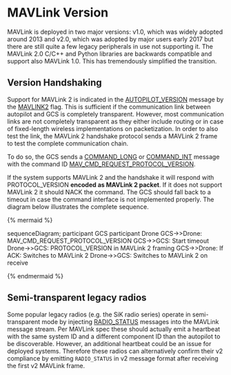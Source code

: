 # MAVLink Version

MAVLink is deployed in two major versions: v1.0, which was widely adopted around 2013 and v2.0, which was adopted by major users early 2017 but there are still quite a few legacy peripherals in use not supporting it. The MAVLink 2.0 C/C++ and Python libraries are backwards compatible and support also MAVLink 1.0. This has tremendously simplified the transition.

## Version Handshaking

Support for MAVLink 2 is indicated in the [AUTOPILOT\_VERSION](http://mavlink.org/messages/common#AUTOPILOT_VERSION) message by the [MAVLINK2](http://mavlink.org/messages/common#MAV_PROTOCOL_CAPABILITY_MAVLINK2) flag. This is sufficient if the communication link between autopilot and GCS is completely transparent. However, most communication links are not completely transparent as they either include routing or in case of fixed-length wireless implementations on packetization. In order to also test the link, the MAVLink 2 handshake protocol sends a MAVLink 2 frame to test the complete communication chain.

To do so, the GCS sends a [COMMAND\_LONG](http://mavlink.org/messages/common#COMMAND_LONG)  or [COMMAND\_INT](http://mavlink.org/messages/common#COMMAND_INT)  message with the command ID [MAV\_CMD\_REQUEST\_PROTOCOL\_VERSION](http://mavlink.org/messages/common#MAV_CMD_REQUEST_PROTOCOL_VERSION).

If the system supports MAVLink 2 and the handshake it will respond with PROTOCOL_VERSION **encoded as MAVLink 2 packet**. If it does not support MAVLink 2 it should NACK the command. The GCS should fall back to a timeout in case the command interface is not implemented properly. The diagram below illustrates the complete sequence.


{% mermaid %}

sequenceDiagram;
    participant GCS
    participant Drone
    GCS->>Drone: MAV_CMD_REQUEST_PROTOCOL_VERSION
    GCS->>GCS: Start timeout
    Drone->>GCS: PROTOCOL_VERSION in MAVLink 2 framing
    GCS->>Drone: If ACK: Switches to MAVLink 2
    Drone->>GCS: Switches to MAVLink 2 on receive

{% endmermaid %}

## Semi-transparent legacy radios

Some popular legacy radios (e.g. the SiK radio series) operate in semi-transparent mode by injecting [RADIO_STATUS](http://mavlink.org/messages/common#RADIO_STATUS) messages into the MAVLink message stream. Per MAVLink spec these should actually emit a heartbeat with the same system ID and a different component ID than the autopilot to be discoverable. However, an additional heartbeat could be an issue for deployed systems. Therefore these radios can alternatively confirm their v2 compliance by emitting `RADIO_STATUS` in v2 message format after receiving the first v2 MAVLink frame.







